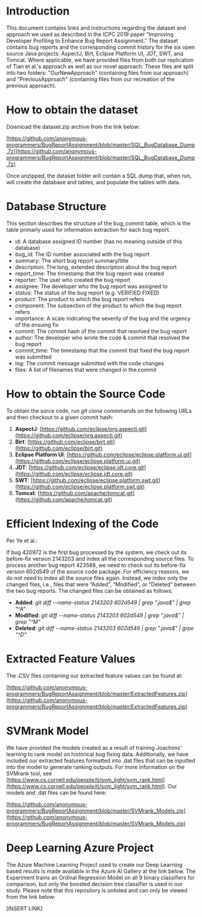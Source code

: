 # Introduction
This document contains links and instructions regarding the dataset and approach we used as described in the ICPC 2019 paper “Improving Developer Profiling to Enhance Bug Report Assignment.”  The dataset contains bug reports and the corresponding commit history for the six open source Java projects: AspectJ, Birt, Eclipse Platform UI, JDT, SWT, and Tomcat.  Where applicable, we have provided files from both our replication of Tian et al.'s approach as well as our novel approach. These files are split into two folders: "OurNewApproach" (containing files from our approach) and "PreviousApproach" (containing files from our recreation of the previous approach).

# How to obtain the dataset
Download the dataset.zip archive from the link below:

[https://github.com/anonymous-programmers/BugReportAssignment/blob/master/SQL_BugDatabase_Dump.7z](https://github.com/anonymous-programmers/BugReportAssignment/blob/master/SQL_BugDatabase_Dump.7z)

Once unzipped, the dataset folder will contain a SQL dump that, when run, will create the database and tables, and populate the tables with data.

# Database Structure
This section describes the structure of the bug_commit table, which is the table primarly used for information extraction for each bug report.

 - id: A database assigned ID number (has no meaning outside of this database)
 - bug_id: The ID number associated with the bug report
 - summary: The short bug report summary/title
 - description: The long, extended description about the bug report
 - report_time: The timestamp that the bug report was created
 - reporter: The user who created the bug report
 - assignee: The developer who the bug report was assigned to
 - status: The status of the bug report (e.g. VERIFIED FIXED)
 - product: The product to which the bug report refers
 - component: The subsection of the product to which the bug report refers
 - importance: A scale indicating the severity of the bug and the urgency of the ensuing fix
 - commit: The commit hash of the commit that resolved the bug report
 - author: The developer who wrote the code & commit that resolved the bug report 
 - commit_time: The timestamp that the commit that fixed the bug report was submitted
 - log: The commit message submitted with the code changes
 - files: A list of filenames that were changed in the commit

# How to obtain the Source Code
To obtain the sorce code, run *git clone* commmands on the following URLs and then checkout to a given commit hash:
1. **AspectJ**: [https://github.com/eclipse/org.aspectj.git](https://github.com/eclipse/org.aspectj.git)
2. **Birt**: [https://github.com/eclipse/birt.git](https://github.com/eclipse/birt.git)
3. **Eclipse Platform UI**: [https://github.com/eclipse/eclipse.platform.ui.git](https://github.com/eclipse/eclipse.platform.ui.git)
4. **JDT**: [https://github.com/eclipse/eclipse.jdt.core.git](https://github.com/eclipse/eclipse.jdt.core.git)
5. **SWT**: [https://github.com/eclipse/eclipse.platform.swt.git](https://github.com/eclipse/eclipse.platform.swt.git)
6. **Tomcat**: [https://github.com/apache/tomcat.git](https://github.com/apache/tomcat.git)

# Efficient Indexing of the Code
Per Ye et al.:

If bug 420972 is the first bug processed by the system, we check out its before-fix version 2143203 and index all the corresponding source files. To process another bug report 423588, we need to check out its before-fix version 602d549 of the source code package. For efficiency reasons, we do not need to index all  the  source  files again. Instead, we index only the changed files, i.e., files that were “Added”, “Modified”, or “Deleted” between the two bug reports. The changed files can be obtained as follows:
 - **Added**: *git diff --name-status 2143203 602d549 | grep ".java$" | grep "^A"*
 - **Modified**: *git diff --name-status 2143203 602d549 | grep ".java$" | grep "^M"*
 - **Deleted**: *git diff --name-status 2143203 602d549 | grep ".java$" | grpe "^D"*

# Extracted Feature Values
The .CSV files containing our extracted feature values can be found at: 

[https://github.com/anonymous-programmers/BugReportAssignment/blob/master/ExtractedFeatures.zip](https://github.com/anonymous-programmers/BugReportAssignment/blob/master/ExtractedFeatures.zip)

# SVMrank Model
We have provided the models created as a result of training Joachims' learning to rank model on historical bug fixing data.  Additionally, we have included our extracted features formatted into .dat files that can be inputted into the model to generate ranking outputs.  For more information on the SVMrank tool, see [https://www.cs.cornell.edu/people/tj/svm_light/svm_rank.html](https://www.cs.cornell.edu/people/tj/svm_light/svm_rank.html). Our models and .dat files can be found here:

[https://github.com/anonymous-programmers/BugReportAssignment/blob/master/SVMrank_Models.zip](https://github.com/anonymous-programmers/BugReportAssignment/blob/master/SVMrank_Models.zip)

# Deep Learning Azure Project
The Azure Machine Learning Project used to create our Deep Learning based results is made available in the Azure AI Gallery at the link below. The Experiment trains an Ordinal Regression Model on all 9 binary classifiers for comparison, but only the boosted decision tree classifier is used in our study. Please note that this repository is unlisted and can only be viewed from the link below:

[INSERT LINK]
